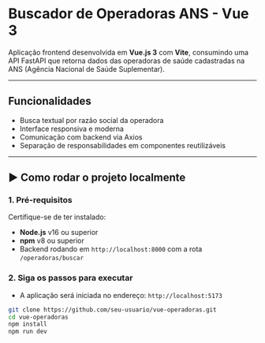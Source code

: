 # Buscador de Operadoras ANS - Vue 3

Aplicação frontend desenvolvida em **Vue.js 3** com **Vite**, consumindo uma API FastAPI que retorna dados das operadoras de saúde cadastradas na ANS (Agência Nacional de Saúde Suplementar).

---

## Funcionalidades

- Busca textual por razão social da operadora
- Interface responsiva e moderna
- Comunicação com backend via Axios
- Separação de responsabilidades em componentes reutilizáveis

---

## ▶️ Como rodar o projeto localmente

### 1. Pré-requisitos

Certifique-se de ter instalado:

- **Node.js** v16 ou superior
- **npm** v8 ou superior
- Backend rodando em `http://localhost:8000` com a rota `/operadoras/buscar`

### 2. Siga os passos para executar
- A aplicação será iniciada no endereço: `http://localhost:5173`

```bash
git clone https://github.com/seu-usuario/vue-operadoras.git
cd vue-operadoras
npm install
npm run dev

